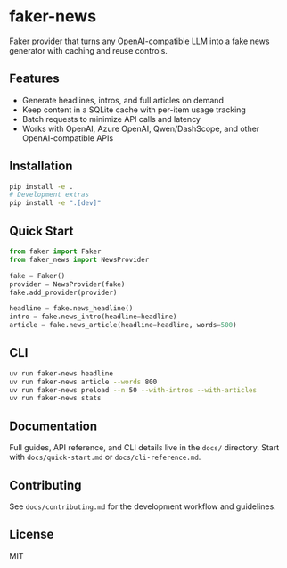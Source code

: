 # faker-news

Faker provider that turns any OpenAI-compatible LLM into a fake news generator with caching and reuse controls.

## Features
- Generate headlines, intros, and full articles on demand
- Keep content in a SQLite cache with per-item usage tracking
- Batch requests to minimize API calls and latency
- Works with OpenAI, Azure OpenAI, Qwen/DashScope, and other OpenAI-compatible APIs

## Installation
```bash
pip install -e .
# Development extras
pip install -e ".[dev]"
```

## Quick Start
```python
from faker import Faker
from faker_news import NewsProvider

fake = Faker()
provider = NewsProvider(fake)
fake.add_provider(provider)

headline = fake.news_headline()
intro = fake.news_intro(headline=headline)
article = fake.news_article(headline=headline, words=500)
```

## CLI
```bash
uv run faker-news headline
uv run faker-news article --words 800
uv run faker-news preload --n 50 --with-intros --with-articles
uv run faker-news stats
```

## Documentation
Full guides, API reference, and CLI details live in the `docs/` directory. Start with `docs/quick-start.md` or `docs/cli-reference.md`.

## Contributing
See `docs/contributing.md` for the development workflow and guidelines.

## License
MIT
